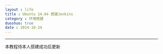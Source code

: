 ```yaml
---
layout : life
title : Ubuntu 14.04 搭建Jenkins
category : 环境搭建
duoshuo: true
date : 2014-10-24
---
```


******
本教程待本人搭建成功后更新
